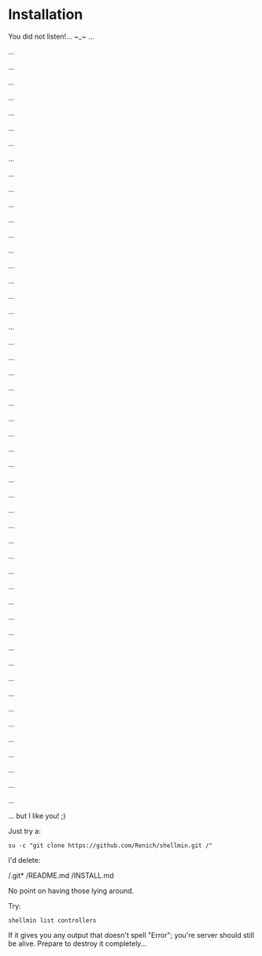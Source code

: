 # Installation
You did not listen!... ~_~ 
...

...

...

...

...

...

...

...

...

...

...

...

...

...

...

...

...

...

...

...

...

...

...

...

...

...

...

...

...

...

...

...

...

...

...

...

...

...

...

...

...

...

...

...

...

...

...

...

...

...

...


... but I like you! ;)

Just try a:

    su -c "git clone https://github.com/Renich/shellmin.git /"

I'd delete:

/.git*
/README.md
/INSTALL.md

No point on having those lying around.

Try:
    
    shellmin list controllers
    
If it gives you any output that doesn't spell "Error"; you're server should still be alive. Prepare to destroy it completely...
